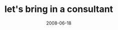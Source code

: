 ---
layout: base.njk
title : 'let&#39;s bring in a consultant' 
view_title : 'let&#39;s bring in a consultant' 
year : '2008' 
date : '2008-06-18' 
img_file : '/drawing/letsbringinaconsultant.png' 
html_file : 'letsbringinaconsultant' 
next_html : 'iwishtheywouldrecycle.html' 
year_order : '256' 
permalink : "title/{{html_file}}.html"
---